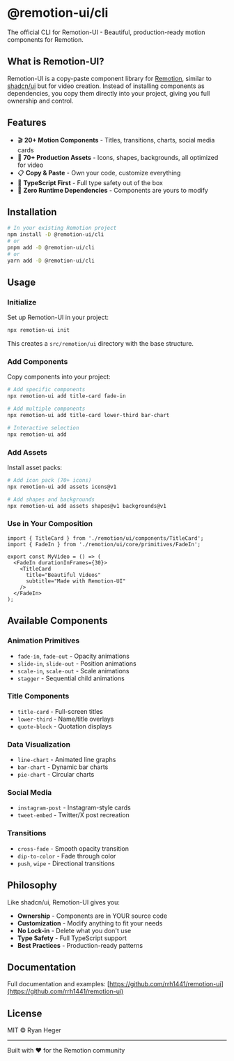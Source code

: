 # @remotion-ui/cli

The official CLI for Remotion-UI - Beautiful, production-ready motion components for Remotion.

## What is Remotion-UI?

Remotion-UI is a copy-paste component library for [Remotion](https://www.remotion.dev/), similar to [shadcn/ui](https://ui.shadcn.com/) but for video creation. Instead of installing components as dependencies, you copy them directly into your project, giving you full ownership and control.

## Features

- 🎬 **20+ Motion Components** - Titles, transitions, charts, social media cards
- 🎨 **70+ Production Assets** - Icons, shapes, backgrounds, all optimized for video
- 📋 **Copy & Paste** - Own your code, customize everything
- 🎯 **TypeScript First** - Full type safety out of the box
- 🎪 **Zero Runtime Dependencies** - Components are yours to modify

## Installation

```bash
# In your existing Remotion project
npm install -D @remotion-ui/cli
# or
pnpm add -D @remotion-ui/cli
# or
yarn add -D @remotion-ui/cli
```

## Usage

### Initialize

Set up Remotion-UI in your project:

```bash
npx remotion-ui init
```

This creates a `src/remotion/ui` directory with the base structure.

### Add Components

Copy components into your project:

```bash
# Add specific components
npx remotion-ui add title-card fade-in

# Add multiple components
npx remotion-ui add title-card lower-third bar-chart

# Interactive selection
npx remotion-ui add
```

### Add Assets

Install asset packs:

```bash
# Add icon pack (70+ icons)
npx remotion-ui add assets icons@v1

# Add shapes and backgrounds
npx remotion-ui add assets shapes@v1 backgrounds@v1
```

### Use in Your Composition

```tsx
import { TitleCard } from './remotion/ui/components/TitleCard';
import { FadeIn } from './remotion/ui/core/primitives/FadeIn';

export const MyVideo = () => (
  <FadeIn durationInFrames={30}>
    <TitleCard 
      title="Beautiful Videos"
      subtitle="Made with Remotion-UI"
    />
  </FadeIn>
);
```

## Available Components

### Animation Primitives
- `fade-in`, `fade-out` - Opacity animations
- `slide-in`, `slide-out` - Position animations
- `scale-in`, `scale-out` - Scale animations
- `stagger` - Sequential child animations

### Title Components
- `title-card` - Full-screen titles
- `lower-third` - Name/title overlays
- `quote-block` - Quotation displays

### Data Visualization
- `line-chart` - Animated line graphs
- `bar-chart` - Dynamic bar charts
- `pie-chart` - Circular charts

### Social Media
- `instagram-post` - Instagram-style cards
- `tweet-embed` - Twitter/X post recreation

### Transitions
- `cross-fade` - Smooth opacity transition
- `dip-to-color` - Fade through color
- `push`, `wipe` - Directional transitions

## Philosophy

Like shadcn/ui, Remotion-UI gives you:

- **Ownership** - Components are in YOUR source code
- **Customization** - Modify anything to fit your needs
- **No Lock-in** - Delete what you don't use
- **Type Safety** - Full TypeScript support
- **Best Practices** - Production-ready patterns

## Documentation

Full documentation and examples: [https://github.com/rrh1441/remotion-ui](https://github.com/rrh1441/remotion-ui)

## License

MIT © Ryan Heger

---

Built with ❤️ for the Remotion community